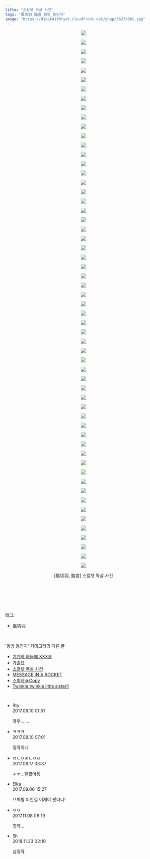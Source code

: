 ```yaml
---
title: "스칼렛 독살 사건"
tags: "風切羽 銘宮 동방_동인지"
image: "https://d1opk41f0tyet.cloudfront.net/ghap/3627/001.jpg"
---
```

<div class="article">
<p style="text-align: center; clear: none; float: none;"><img src="{{ site.imgserver10 }}/ghap/3627/001.jpg"/></p>
<p style="text-align: center; clear: none; float: none;"><img src="{{ site.imgserver10 }}/ghap/3627/002.jpg"/></p>
<p style="text-align: center; clear: none; float: none;"><img src="{{ site.imgserver10 }}/ghap/3627/003.jpg"/></p>
<p style="text-align: center; clear: none; float: none;"><img src="{{ site.imgserver10 }}/ghap/3627/004.jpg"/></p>
<p style="text-align: center; clear: none; float: none;"><img src="{{ site.imgserver10 }}/ghap/3627/005.jpg"/></p>
<p style="text-align: center; clear: none; float: none;"><img src="{{ site.imgserver10 }}/ghap/3627/006.jpg"/></p>
<p style="text-align: center; clear: none; float: none;"><img src="{{ site.imgserver10 }}/ghap/3627/007.jpg"/></p>
<p style="text-align: center; clear: none; float: none;"><img src="{{ site.imgserver10 }}/ghap/3627/008.jpg"/></p>
<p style="text-align: center; clear: none; float: none;"><img src="{{ site.imgserver10 }}/ghap/3627/009.jpg"/></p>
<p style="text-align: center; clear: none; float: none;"><img src="{{ site.imgserver10 }}/ghap/3627/010.jpg"/></p>
<p style="text-align: center; clear: none; float: none;"><img src="{{ site.imgserver10 }}/ghap/3627/011.jpg"/></p>
<p style="text-align: center; clear: none; float: none;"><img src="{{ site.imgserver10 }}/ghap/3627/012.jpg"/></p>
<p style="text-align: center; clear: none; float: none;"><img src="{{ site.imgserver10 }}/ghap/3627/013.jpg"/></p>
<p style="text-align: center; clear: none; float: none;"><img src="{{ site.imgserver10 }}/ghap/3627/014.jpg"/></p>
<p style="text-align: center; clear: none; float: none;"><img src="{{ site.imgserver10 }}/ghap/3627/015.jpg"/></p>
<p style="text-align: center; clear: none; float: none;"><img src="{{ site.imgserver10 }}/ghap/3627/016.jpg"/></p>
<p style="text-align: center; clear: none; float: none;"><img src="{{ site.imgserver10 }}/ghap/3627/017.jpg"/></p>
<p style="text-align: center; clear: none; float: none;"><img src="{{ site.imgserver10 }}/ghap/3627/018.jpg"/></p>
<p style="text-align: center; clear: none; float: none;"><img src="{{ site.imgserver10 }}/ghap/3627/019.jpg"/></p>
<p style="text-align: center; clear: none; float: none;"><img src="{{ site.imgserver10 }}/ghap/3627/020.jpg"/></p>
<p style="text-align: center; clear: none; float: none;"><img src="{{ site.imgserver10 }}/ghap/3627/021.jpg"/></p>
<p style="text-align: center; clear: none; float: none;"><img src="{{ site.imgserver10 }}/ghap/3627/022.jpg"/></p>
<p style="text-align: center; clear: none; float: none;"><img src="{{ site.imgserver10 }}/ghap/3627/023.jpg"/></p>
<p style="text-align: center; clear: none; float: none;"><img src="{{ site.imgserver10 }}/ghap/3627/024.jpg"/></p>
<p style="text-align: center; clear: none; float: none;"><img src="{{ site.imgserver10 }}/ghap/3627/025.jpg"/></p>
<p style="text-align: center; clear: none; float: none;"><img src="{{ site.imgserver10 }}/ghap/3627/026.jpg"/></p>
<p style="text-align: center; clear: none; float: none;"><img src="{{ site.imgserver10 }}/ghap/3627/027.jpg"/></p>
<p style="text-align: center; clear: none; float: none;"><img src="{{ site.imgserver10 }}/ghap/3627/028.jpg"/></p>
<p style="text-align: center; clear: none; float: none;"><img src="{{ site.imgserver10 }}/ghap/3627/029.jpg"/></p>
<p style="text-align: center; clear: none; float: none;"><img src="{{ site.imgserver10 }}/ghap/3627/030.jpg"/></p>
<p style="text-align: center; clear: none; float: none;"><img src="{{ site.imgserver10 }}/ghap/3627/031.jpg"/></p>
<p style="text-align: center; clear: none; float: none;"><img src="{{ site.imgserver10 }}/ghap/3627/032.jpg"/></p>
<p style="text-align: center; clear: none; float: none;"><img src="{{ site.imgserver10 }}/ghap/3627/033.jpg"/></p>
<p style="text-align: center; clear: none; float: none;"><img src="{{ site.imgserver10 }}/ghap/3627/034.jpg"/></p>
<p style="text-align: center; clear: none; float: none;"><img src="{{ site.imgserver10 }}/ghap/3627/035.jpg"/></p>
<p style="text-align: center; clear: none; float: none;"><img src="{{ site.imgserver10 }}/ghap/3627/036.jpg"/></p>
<p style="text-align: center; clear: none; float: none;"><img src="{{ site.imgserver10 }}/ghap/3627/037.jpg"/></p>
<p style="text-align: center; clear: none; float: none;"><img src="{{ site.imgserver10 }}/ghap/3627/038.jpg"/></p>
<p style="text-align: center; clear: none; float: none;"><img src="{{ site.imgserver10 }}/ghap/3627/039.jpg"/></p>
<p style="text-align: center; clear: none; float: none;"><img src="{{ site.imgserver10 }}/ghap/3627/040.jpg"/></p>
<p style="text-align: center; clear: none; float: none;"><img src="{{ site.imgserver10 }}/ghap/3627/041.jpg"/></p>
<p style="text-align: center; clear: none; float: none;"><img src="{{ site.imgserver10 }}/ghap/3627/042.jpg"/></p>
<p style="text-align: center; clear: none; float: none;"><img src="{{ site.imgserver10 }}/ghap/3627/043.jpg"/></p>
<p style="text-align: center; clear: none; float: none;"><img src="{{ site.imgserver10 }}/ghap/3627/044.jpg"/></p>
<p style="text-align: center; clear: none; float: none;"><img src="{{ site.imgserver10 }}/ghap/3627/045.jpg"/></p>
<p style="text-align: center; clear: none; float: none;"><img src="{{ site.imgserver10 }}/ghap/3627/046.jpg"/></p>
<p style="text-align: center; clear: none; float: none;"><img src="{{ site.imgserver10 }}/ghap/3627/047.jpg"/></p>
<p style="text-align: center; clear: none; float: none;"><img src="{{ site.imgserver10 }}/ghap/3627/048.jpg"/></p>
<p style="text-align: center; clear: none; float: none;"><img src="{{ site.imgserver10 }}/ghap/3627/049.jpg"/></p>
<p style="text-align: center; clear: none; float: none;"><img src="{{ site.imgserver10 }}/ghap/3627/050.jpg"/></p>
<p style="text-align: center; clear: none; float: none;"><img src="{{ site.imgserver10 }}/ghap/3627/051.jpg"/></p>
<p style="text-align: center; clear: none; float: none;"><img src="{{ site.imgserver10 }}/ghap/3627/052.jpg"/></p>
<p style="text-align: center; clear: none; float: none;"><img src="{{ site.imgserver10 }}/ghap/3627/053.jpg"/></p>
<p style="text-align: center; clear: none; float: none;"><img src="{{ site.imgserver10 }}/ghap/3627/054.jpg"/></p>
<p style="text-align: center; clear: none; float: none;"><img src="{{ site.imgserver10 }}/ghap/3627/055.jpg"/></p>
<p style="text-align: center; clear: none; float: none;"><img src="{{ site.imgserver10 }}/ghap/3627/056.jpg"/></p>
<p style="text-align: center; clear: none; float: none;"><img src="{{ site.imgserver10 }}/ghap/3627/057.jpg"/></p>
<p style="text-align: center; clear: none; float: none;"><img src="{{ site.imgserver10 }}/ghap/3627/058.jpg"/></p>
<p style="text-align: center; clear: none; float: none;">[風切羽, 銘宮] 스칼렛 독살 사건</p>
<p style="text-align: center; clear: none; float: none;"><br/></p>
<p><br/></p>
</div><br/>
<div class="tagTrail">
<p>태그: </p>
<ul>
<li>風切羽</li>
</ul>
</div><br/>
<div class="another">
<p>'동방 동인지' 카테고리의 다른 글</p>
<ul>
<li><a href="/ghap_3630">기계의 하늘에 XXX를</a></li>
<li><a href="/ghap_3629">가출묘</a></li>
<li><a href="/ghap_3627">스칼렛 독살 사건</a></li>
<li><a href="/ghap_3621">MESSAGE IN A ROCKET</a></li>
<li><a href="/ghap_3620">스미레☆Copy</a></li>
<li><a href="/ghap_3619">Twinkle twinkle little sister!!</a></li>
</ul>
</div><br/>
<div class="cb_module cb_fluid">
<div class="cb_wrt cb_profile">
<div class="comment">
<ul>
<li class="cb_thumb_off" id="comment15055688">
<div class="cb_comment_area">
<div class="cb_info_area">
<div class="cb_section">
<span class="cb_nick_name">Rty</span>
</div>
<div class="cb_section">
<span class="cb_date">2017.08.10 01:51 </span>
</div>
</div>
<div class="cb_dsc_comment">
<p class="cb_dsc">
											와우.......
										</p>
</div>
</div></li>
<li class="cb_thumb_off" id="comment15055785">
<div class="cb_comment_area">
<div class="cb_info_area">
<div class="cb_section">
<span class="cb_nick_name">ㅋㅋㅋ</span>
</div>
<div class="cb_section">
<span class="cb_date">2017.08.10 07:01 </span>
</div>
</div>
<div class="cb_dsc_comment">
<p class="cb_dsc">
											띵작이네
										</p>
</div>
</div></li>
<li class="cb_thumb_off" id="comment15061451">
<div class="cb_comment_area">
<div class="cb_info_area">
<div class="cb_section">
<span class="cb_nick_name">ㅁㄴㅇㄻㄴㅇㄹ</span>
</div>
<div class="cb_section">
<span class="cb_date">2017.08.17 03:37 </span>
</div>
</div>
<div class="cb_dsc_comment">
<p class="cb_dsc">
											ㅗㅜ.. 잘봤어용
										</p>
</div>
</div></li>
<li class="cb_thumb_off" id="comment15077532">
<div class="cb_comment_area">
<div class="cb_info_area">
<div class="cb_section">
<span class="cb_nick_name">Elka</span>
</div>
<div class="cb_section">
<span class="cb_date">2017.09.06 15:27 </span>
</div>
</div>
<div class="cb_dsc_comment">
<p class="cb_dsc">
											으헉헝 이런걸 이제야 봣다니!
										</p>
</div>
</div></li>
<li class="cb_thumb_off" id="comment15125047">
<div class="cb_comment_area">
<div class="cb_info_area">
<div class="cb_section">
<span class="cb_nick_name">ㅇㅇ</span>
</div>
<div class="cb_section">
<span class="cb_date">2017.11.08 06:19 </span>
</div>
</div>
<div class="cb_dsc_comment">
<p class="cb_dsc">
											띵작...
										</p>
</div>
</div></li>
<li class="cb_thumb_off" id="comment15377206">
<div class="cb_comment_area">
<div class="cb_info_area">
<div class="cb_section">
<span class="cb_nick_name">5h</span>
</div>
<div class="cb_section">
<span class="cb_date">2018.11.23 02:10 </span>
</div>
</div>
<div class="cb_dsc_comment">
<p class="cb_dsc">
											십띵작
										</p>
</div>
</div></li>
</ul>
</div>
</div><!-- commentList close -->
</div><br/>
